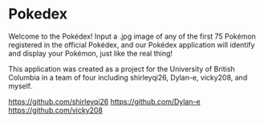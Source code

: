 # Pokedex

Welcome to the Pokédex! Input a .jpg image of any of the first 75 Pokémon registered in the official Pokédex, and our Pokédex application will identify and
display your Pokémon, just like the real thing!







This application was created as a project for the University of British Columbia in a team of four including shirleyqi26, Dylan-e, vicky208, and myself.

https://github.com/shirleyqi26
https://github.com/Dylan-e
https://github.com/vicky208
